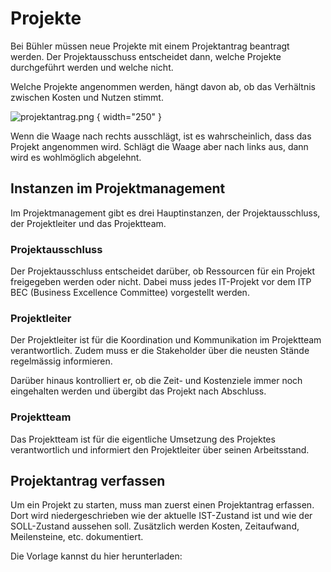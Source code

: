 # Projekte

Bei Bühler müssen neue Projekte mit einem Projektantrag beantragt werden. Der Projektausschuss entscheidet dann, welche Projekte durchgeführt 
werden und welche nicht. 

Welche Projekte angenommen werden, hängt davon ab, ob das Verhältnis zwischen Kosten und Nutzen stimmt.

![projektantrag.png](projektantrag.png) { width="250" }

Wenn die Waage nach rechts ausschlägt, ist es wahrscheinlich, dass das Projekt angenommen wird. Schlägt die Waage aber nach links aus, dann wird 
es wohlmöglich abgelehnt.

## Instanzen im Projektmanagement

Im Projektmanagement gibt es drei Hauptinstanzen, der Projektausschluss, der Projektleiter und das Projektteam.

### Projektausschluss

Der Projektausschluss entscheidet darüber, ob Ressourcen für ein Projekt freigegeben werden oder nicht. Dabei muss jedes IT-Projekt vor dem ITP 
BEC (Business Excellence Committee) vorgestellt werden.

### Projektleiter

Der Projektleiter ist für die Koordination und Kommunikation im Projektteam verantwortlich. Zudem muss er die Stakeholder über die neusten Stände 
regelmässig informieren.

Darüber hinaus kontrolliert er, ob die Zeit- und Kostenziele immer noch eingehalten werden und übergibt das Projekt nach Abschluss.

### Projektteam

Das Projektteam ist für die eigentliche Umsetzung des Projektes verantwortlich und informiert den Projektleiter über seinen Arbeitsstand.

## Projektantrag verfassen

Um ein Projekt zu starten, muss man zuerst einen Projektantrag erfassen. Dort wird niedergeschrieben wie der aktuelle IST-Zustand ist und wie der 
SOLL-Zustand aussehen soll. Zusätzlich werden Kosten, Zeitaufwand, Meilensteine, etc. dokumentiert.


Die Vorlage kannst du hier herunterladen: <res resource-id="projektantrag"></res>